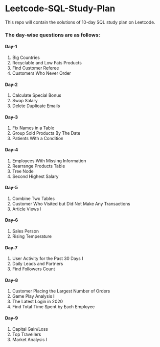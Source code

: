 # Leetcode-SQL-Study-Plan
This repo will contain the solutions of 10-day SQL study plan on Leetcode.

### The day-wise questions are as follows:

#### Day-1
1) Big Countries
2) Recyclable and Low Fats Products
3) Find Customer Referee
4) Customers Who Never Order

#### Day-2
1) Calculate Special Bonus
2) Swap Salary
3) Delete Duplicate Emails

#### Day-3
1) Fix Names in a Table
2) Group Sold Products By The Date
3) Patients With a Condition

#### Day-4
1) Employees With Missing Information
2) Rearrange Products Table
3) Tree Node
4) Second Highest Salary

#### Day-5
1) Combine Two Tables
2) Customer Who Visited but Did Not Make Any Transactions
3) Article Views I

#### Day-6
1) Sales Person
2) Rising Temperature

#### Day-7
1) User Activity for the Past 30 Days I
2) Daily Leads and Partners
3) Find Followers Count

#### Day-8
1) Customer Placing the Largest Number of Orders
2) Game Play Analysis I
3) The Latest Login in 2020
4) Find Total Time Spent by Each Employee

#### Day-9
1) Capital Gain/Loss
2) Top Travellers
3) Market Analysis I

